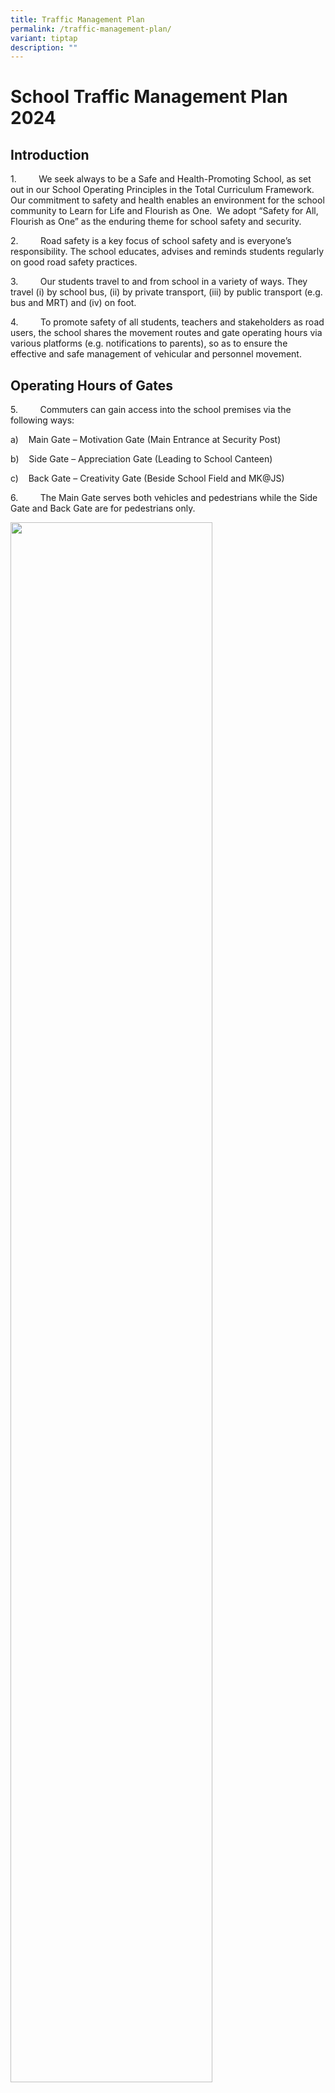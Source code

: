 ```yaml
---
title: Traffic Management Plan
permalink: /traffic-management-plan/
variant: tiptap
description: ""
---
```

<h1><strong>School Traffic Management Plan 2024</strong></h1>
<h2><strong>Introduction</strong></h2>
<p>1.&nbsp;&nbsp;&nbsp;&nbsp;&nbsp;&nbsp;&nbsp;&nbsp; We seek always to be
a Safe and Health-Promoting School, as set out in our School Operating
Principles in the Total Curriculum Framework. Our commitment to safety
and health enables an environment for the school community to Learn for
Life and Flourish as One.&nbsp; We adopt “Safety for All, Flourish as One”
as the enduring theme for school safety and security.</p>
<p>2.&nbsp;&nbsp;&nbsp;&nbsp;&nbsp;&nbsp;&nbsp;&nbsp; Road safety is a key
focus of school safety and is everyone’s responsibility. The school educates,
advises and reminds students regularly on good road safety practices.</p>
<p>3.&nbsp;&nbsp;&nbsp;&nbsp;&nbsp;&nbsp;&nbsp;&nbsp; Our students travel
to and from school in a variety of ways. They travel (i) by school bus,
(ii) by private transport, (iii) by public transport (e.g. bus and MRT)
and (iv) on foot.</p>
<p>4.&nbsp;&nbsp;&nbsp;&nbsp;&nbsp;&nbsp;&nbsp;&nbsp; To promote safety of
all students, teachers and stakeholders as road users, the school shares
the movement routes and gate operating hours via various platforms (e.g.
notifications to parents), so as to ensure the effective and safe management
of vehicular and personnel movement.</p>
<h2><strong>Operating Hours of Gates</strong></h2>
<p>5.&nbsp;&nbsp;&nbsp;&nbsp;&nbsp;&nbsp;&nbsp;&nbsp; Commuters can gain
access into the school premises via the following ways:</p>
<p>a)&nbsp;&nbsp;&nbsp; Main Gate – Motivation Gate (Main Entrance at Security
Post)</p>
<p>b)&nbsp;&nbsp;&nbsp; Side Gate – Appreciation Gate (Leading to School
Canteen)</p>
<p>c)&nbsp;&nbsp;&nbsp;&nbsp;Back Gate – Creativity Gate (Beside School Field
and MK@JS)</p>
<p>6.&nbsp;&nbsp;&nbsp;&nbsp;&nbsp;&nbsp;&nbsp;&nbsp; The Main Gate serves
both vehicles and pedestrians while the Side Gate and Back Gate are for
pedestrians only.</p>
<div class="isomer-image-wrapper">
<img style="width: 80%;" height="auto" width="100%" alt="" src="/images/Traffic management/map.png">
</div>
<table>
<tbody>
<tr>
<td rowspan="1" colspan="1">
<p><strong>Gate</strong>
</p>
</td>
<td rowspan="1" colspan="1">
<p><strong>Operating Hours</strong>
</p>
</td>
<td rowspan="1" colspan="1">
<p><strong>Remarks</strong>
</p>
</td>
</tr>
<tr>
<td rowspan="1" colspan="1">
<p>Main Gate</p>
<p>(Motivation Gate)</p>
</td>
<td rowspan="1" colspan="1">
<p>6.00am – 7.00pm</p>
</td>
<td rowspan="1" colspan="1">
<p>-</p>
</td>
</tr>
<tr>
<td rowspan="1" colspan="1">
<p>Side Gate</p>
<p>(Appreciation Gate)</p>
</td>
<td rowspan="1" colspan="1">
<p>6.45am – 7.30am</p>
<p>1.15pm – 2.00pm</p>
</td>
<td rowspan="1" colspan="1">
<p>-</p>
</td>
</tr>
<tr>
<td rowspan="1" colspan="1">
<p>Back Gate</p>
<p>(Creativity Gate)</p>
</td>
<td rowspan="1" colspan="1">
<p>6.45am – 7.00pm</p>
</td>
<td rowspan="1" colspan="1">
<ul data-tight="true" class="tight">
<li>
<p>Used by staff and students<sup>1</sup> during arrival and dismissal.</p>
</li>
<li>
<p>Visitors, with the exception of MK parents, are strictly not allowed to
enter via this gate.&nbsp; They are to enter the school premises via Main
Gate (Motivation Gate) for visitor registration.</p>
</li>
</ul>
</td>
</tr>
</tbody>
</table>
<h2><strong>Routes for Vehicles</strong></h2>
<p>7.&nbsp;&nbsp;&nbsp;&nbsp;&nbsp;&nbsp;&nbsp;&nbsp; Given the young age
of our students, parents/guardians must exercise close attention and vigilance
when driving outside the school and into the school compound. Parents/Guardians
are to adhere to the speed limit and demonstrate situational alertness
when operating their vehicle on school grounds.&nbsp;</p>
<p>8.&nbsp;&nbsp;&nbsp;&nbsp;&nbsp;&nbsp;&nbsp;&nbsp; When arriving by private
transport, students should be ready with their school bags before alighting
and should alight quickly and independently once the vehicle has come to
a stop. Parents are advised not to alight from the vehicle when dropping
off their child.</p>
<p>9.&nbsp;&nbsp;&nbsp;&nbsp;&nbsp;&nbsp;&nbsp;&nbsp; There are 5 possible
vehicular drop-off points around the school.</p>
<table>
<tbody>
<tr>
<td rowspan="1" colspan="1">
<p><strong><em><u>Along Ang Mo Kio Street 52</u></em></strong>
</p>
<ul data-tight="true" class="tight">
<li>
<p>This drop-off point is near Side Gate (Appreciation Gate).</p>
</li>
<li>
<p>This is also near the bus stop<sup>2</sup> outside the school.</p>
</li>
</ul>
</td>
<td rowspan="1" colspan="1">
<p></p>
<div class="isomer-image-wrapper">
<img style="width: 100%" height="auto" width="100%" alt="" src="/images/Traffic management/st52.jpg">
</div>
</td>
</tr>
<tr>
<td rowspan="1" colspan="1">
<p><strong><em><u>Blk 596 Ang Mo Kio Street 52 (MSCP)</u></em></strong>
</p>
<ul data-tight="true" class="tight">
<li>
<p>This drop-off point is next to the school, near Main Gate (Motivation
Gate).</p>
</li>
<li>
<p>Students alighting here need to walk a short distance from the carpark
to the school and enter the school safely using the pedestrian walkway
at Main Gate (Motivation Gate).</p>
</li>
</ul>
</td>
<td rowspan="1" colspan="1">
<div class="isomer-image-wrapper">
<img style="width: 100%" height="auto" width="100%" alt="" src="/images/Traffic management/mscp.png">
</div>
</td>
</tr>
<tr>
<td rowspan="1" colspan="1">
<p><strong><em><u>Blk</u></em><u> </u><em><u>522 Ang Mo Kio Ave 5 (drop-off porch)</u></em></strong>
</p>
<ul data-tight="true" class="tight">
<li>
<p>This drop-off point is opposite the school.</p>
</li>
<li>
<p>Students alighting here can use the traffic lights to cross the road safely
and enter the school using Side Gate (Appreciation Gate).</p>
</li>
</ul>
</td>
<td rowspan="1" colspan="1">
<div class="isomer-image-wrapper">
<img style="width: 100%" height="auto" width="100%" alt="" src="/images/Traffic management/blk522.jpg">
</div>
</td>
</tr>
<tr>
<td rowspan="1" colspan="1">
<p><strong><em><u>Blk 588 Ang Mo Kio St 52 (drop-off porch)</u></em></strong>
</p>
<ul data-tight="true" class="tight">
<li>
<p>This drop-off point is adjacent to the school.&nbsp;</p>
</li>
<li>
<p>Students alighting here can walk along the sheltered linkway to the school
and enter the school using Side Gate (Appreciation Gate).</p>
</li>
</ul>
</td>
<td rowspan="1" colspan="1">
<div class="isomer-image-wrapper">
<img style="width: 100%" height="auto" width="100%" alt="" src="/images/Traffic management/blk588.png">
</div>
</td>
</tr>
<tr>
<td rowspan="1" colspan="1">
<p><strong><em><u>Blk 590 Ang Mo Kio St 51 (driveway)</u></em></strong>
</p>
<ul data-tight="true" class="tight">
<li>
<p>This drop-off is located at the back of the school.</p>
</li>
<li>
<p>Students alighting here can enter the school using Back Gate (Creativity
Gate).</p>
</li>
</ul>
</td>
<td rowspan="1" colspan="1">
<div class="isomer-image-wrapper">
<img style="width: 100%" height="auto" width="100%" alt="" src="/images/Traffic management/blk590.png">
</div>
</td>
</tr>
</tbody>
</table>
<p>10.&nbsp;&nbsp;&nbsp;&nbsp;&nbsp; <u>Wet Weather Plan</u>: During inclement
weather, vehicles will be allowed entry into the school, where students
will alight at the foyer.</p>
<div class="isomer-image-wrapper">
<img style="width: 80%;" height="auto" width="100%" alt="" src="/images/Traffic management/wetweather.png">
</div>
<p>11.&nbsp;&nbsp;&nbsp;&nbsp;&nbsp; <u>During Dismissal</u>: Priority will
be given to the school buses to move off. Parents who wish to drive into
the school would only be allowed entry about 15 minutes after dismissal
(i.e. after 1.45pm).</p>
<h2><strong>Safe Routes for Pedestrians</strong></h2>
<p><strong>&nbsp;</strong>12.&nbsp;&nbsp;&nbsp;&nbsp;&nbsp; Staff and students
who walk to school can enter the school compound or exit from the school
compound using one of the pedestrian gates at the front, side or back of
the school.</p>
<p>&nbsp;13.&nbsp;&nbsp;&nbsp;&nbsp;&nbsp; Staff and students are <u>not</u> to
walk onto the roads which are meant only for vehicles.</p>
<p>&nbsp;14.&nbsp;&nbsp;&nbsp;&nbsp;&nbsp; <u>Wet Weather Plan</u>: During
inclement weather, students are to exit from the school using Side Gate
(Appreciation Gate) or Back Gate (Creativity Gate) and walk along the sheltered
linkway to their destination.</p>
<p>&nbsp;15.&nbsp;&nbsp;&nbsp;&nbsp;&nbsp; As pedestrians, students are reminded
to adhere to the following:</p>
<ul data-tight="true" class="tight">
<li>
<p>Remain vigilant at all times.</p>
</li>
<li>
<p>Always use a designated crossing such as traffic lights and zebra crossing.&nbsp;</p>
</li>
<li>
<p>Practise the kerb drill.</p>
</li>
<li>
<p>At the traffic junction, cross the road only when the green man is shown.
Do not cross the road when the green man is blinking.</p>
</li>
<li>
<p>Always walk on the pavement and footpath. Do not walk on the road.</p>
</li>
<li>
<p>Do not play by the side of the road.</p>
</li>
<li>
<p>Do not be distracted when walking and/or crossing the road (e.g. do not
use mobile phone and do not read)</p>
</li>
<li>
<p>Raise their hand when crossing the road to signal to the driver.</p>
</li>
<li>
<p>Remind other students to observe traffic rules and practise good road
safety habits.</p>
</li>
</ul>
<hr>
<p>Footnotes:</p>
<p><sup>1</sup>For morning arrival, JSPS students are allowed entry via Back
Gate (Creativity Gate) until 7.30am, after which they can only enter via
Main Gate (Motivation Gate).</p>
<p><sup>2</sup>Based on LTA guidelines:</p>
<ul data-tight="true" class="tight">
<li>
<p>No parking or waiting at all times within 6 metres of any road intersection
or junction.</p>
</li>
<li>
<p>No parking or waiting at all times within 9 metres from the tip of a bus
bay or bus stop box.</p>
</li>
</ul>
<p></p>